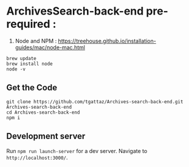 # ArchivesSearch-back-end pre-required :
1) Node and NPM : https://treehouse.github.io/installation-guides/mac/node-mac.html
```
brew update  
brew install node
node -v
```

## Get the Code
```
git clone https://github.com/tgattaz/Archives-search-back-end.git Archives-search-back-end
cd Archives-search-back-end
npm i
```

## Development server

Run `npm run launch-server` for a dev server. Navigate to `http://localhost:3000/`.
